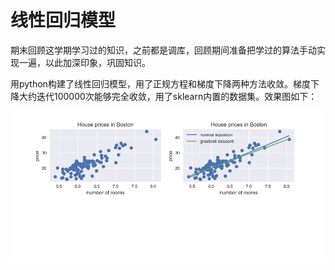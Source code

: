 # 线性回归模型

期末回顾这学期学习过的知识，之前都是调库，回顾期间准备把学过的算法手动实现一遍，以此加深印象，巩固知识。

用python构建了线性回归模型，用了正规方程和梯度下降两种方法收敛。梯度下降大约迭代100000次能够完全收敛，用了sklearn内置的数据集。效果图如下：

![Image text](https://github.com/TaoistNie/The-road-to-ML/blob/master/media/linear.png?raw=true)
